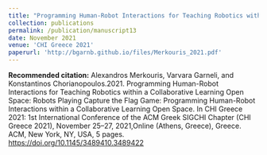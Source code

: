 ```yaml
---
title: "Programming Human-Robot Interactions for Teaching Robotics within a Collaborative Learning Open Space: Robots Playing Capture the Flag Game - Programming Human-Robot Interactions within a Collaborative Learning Open Space"
collection: publications
permalink: /publication/manuscript13
date: November 2021
venue: 'CHI Greece 2021'
paperurl: 'http://bgarnb.github.io/files/Merkouris_2021.pdf'
---
```


<b> Recommended citation:</b> Alexandros Merkouris, Varvara Garneli, and Konstantinos Chorianopoulos.2021. Programming Human-Robot Interactions for Teaching Robotics within a Collaborative Learning Open Space: Robots Playing Capture the Flag Game: Programming Human-Robot Interactions within a Collaborative Learning Open Space. In CHI Greece 2021: 1st International Conference of the ACM Greek SIGCHI Chapter (CHI Greece 2021), November 25–27, 2021,Online (Athens, Greece), Greece. ACM, New York, NY, USA, 5 pages. https://doi.org/10.1145/3489410.3489422
